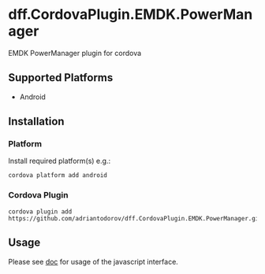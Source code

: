 # dff.CordovaPlugin.EMDK.PowerManager
EMDK PowerManager plugin for cordova

## Supported Platforms
* Android

## Installation

### Platform
Install required platform(s) e.g.:

    cordova platform add android


### Cordova Plugin

    cordova plugin add https://github.com/adriantodorov/dff.CordovaPlugin.EMDK.PowerManager.git

## Usage
Please see [doc](/doc/) for usage of the javascript interface.
